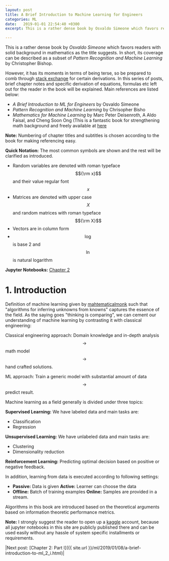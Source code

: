 ```yaml
---
layout: post
title: A Brief Introduction to Machine Learning for Engineers
categories: ML
date:   2019-01-01 22:54:40 +0300
excerpt: This is a rather dense book by Osvaldo Simeone which favors readers with solid background in mathematics as the title suggests. In short, its coverage can be described as a subset of Pattern Recognition and Machine Learning by Christopher Bishop.

---
```



This is a rather dense book by *Osvaldo Simeone* which favors readers with solid background in mathematics as the title suggests. In short, its coverage can be described as a subset of *Pattern Recognition and Machine Learning* by Christopher Bishop.

However, it has its moments in terms of being terse, so be prepared to comb through [stack exchange](https://stats.stackexchange.com/) for certain derivations. In this series of posts, brief chapter notes and specific derivation of equations, formulas etc left out for the reader in the book will be explained. Main references are listed below:

- *A Brief Introduction to ML for Engineers* by Osvaldo Simeone
- *Pattern Recognition and Machine Learning* by Chrisopher Bisho
- *Mathematics for Machine Learning* by Marc Peter Deisenroth, A Aldo Faisal, and Cheng Soon Ong (This is a fantastic book for strengthening math background and freely available at [here](https://mml-book.github.io/)

**Note:** Numbering of chapter titles and subtitles is chosen according to the book for making referencing easy.

**Quick Notation:** The most common symbols are shown and the rest will be clarified as introduced.

- Random variables are denoted with roman typeface $${\rm x}$$ and their value regular font $$x$$
- Matrices are denoted with upper case $$X$$ and random matrices with roman typeface $${\rm X}$$
- Vectors are in column form
- $$\log$$ is base 2 and $$ \ln $$ is natural logarithm

**Jupyter Notebooks:** [Chapter 2]({{base.url}}/jupyter_notebooks/a_brief_introduction_to_ml.ipynb)

# 1. Introduction

Definition of machine learning given by [mahtematicalmonk](http://jwmi.github.io/index.html) such that "algorithms for inferring unknowns from knowns" captures the essence of the field. As the saying goes "thinking is comparing", we can cement our understanding of machine learning by contrasting it with classical engineering:

Classical engineering approach: Domain knowledge and in-depth analysis $$\rightarrow$$ math model $$\rightarrow$$ hand crafted solutions.

ML approach: Train a generic model with substantial amount of data $$\rightarrow$$ predict result.

Machine learning as a field generally is divided under three topics:

**Supervised Learning:** We have labeled data and main tasks are:
- Classification
- Regression

**Unsupervised Learning:** We have unlabeled data and main tasks are:
- Clustering
- Dimensionality reduction

**Reinforcement Learning:** Predicting optimal decision based on positive or negative feedback.


In addition, learning from data is executed according to following settings:
- **Passive:** Data is given **Active:** Learner can choose the data
- **Offline:** Batch of training examples **Online:** Samples are provided in a stream.

Algorithms in this book are introduced based on the theoretical arguments based on information theoretic performance metrics.

**Note:** I strongly suggest the reader to open up a [kaggle](https://www.kaggle.com/) account, because all jupyter notebooks in this site are publicly published there and can be used easily without any hassle of system specific installments or requirements.



 |Next post: [Chapter 2: Part I]({{ site.url }}/ml/2019/01/08/a-brief-introduction-to-ml_2_i.html)|

